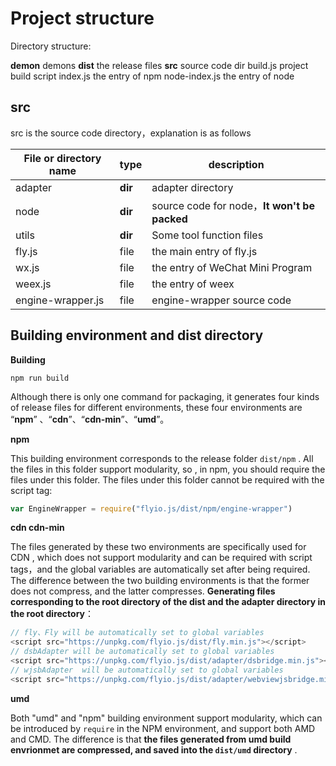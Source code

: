 # Project structure

Directory structure:

**demon**    		 demons
**dist**          		 the release files
**src**                		 source code dir
build.js			 project build script
index.js			 the entry of npm
node-index.js	 the entry of node

## src

src is the source code directory，explanation is as follows

| File or directory name | type    | description                              |
| ---------------------- | ------- | ---------------------------------------- |
| adapter                | **dir** | adapter directory                        |
| node                   | **dir** | source code for node，**It won't be packed** |
| utils                  | **dir** | Some tool function files                 |
| fly.js                 | file    | the main entry of fly.js                 |
| wx.js                  | file    | the entry of WeChat Mini Program         |
| weex.js                | file    | the entry of weex                        |
| engine-wrapper.js      | file    | engine-wrapper source code               |



## Building environment and dist directory

**Building**

```shell
npm run build
```

Although there is only one command for packaging, it generates four  kinds of release files  for different environments, these four environments are “**npm**” 、“**cdn**”、“**cdn-min**”、“**umd**”。

**npm**

This building environment corresponds to the release folder `dist/npm`  . All the files in this folder support modularity, so , in npm, you should require the files under this folder. The files under this folder cannot be required with the script tag:

```javascript
var EngineWrapper = require("flyio.js/dist/npm/engine-wrapper")
```

**cdn cdn-min**

The files generated by these two environments are specifically used for CDN , which does not support modularity and can be required with script tags，and the global variables are automatically set after being required. The difference between the two building environments  is that the former does not compress, and the latter compresses. **Generating files corresponding to the root directory of the dist and the adapter directory in the root directory**：

```javascript
// fly、Fly will be automatically set to global variables
<script src="https://unpkg.com/flyio.js/dist/fly.min.js"></script>
// dsbAdapter will be automatically set to global variables
<script src="https://unpkg.com/flyio.js/dist/adapter/dsbridge.min.js"></script>
// wjsbAdapter  will be automatically set to global variables
<script src="https://unpkg.com/flyio.js/dist/adapter/webviewjsbridge.min.js"></script>
```

**umd**

Both "umd" and "npm" building environment support modularity, which can be introduced by `require` in the NPM environment, and support both AMD and CMD. The difference is that **the files generated from umd build envrionmet are compressed, and saved into the `dist/umd` directory** .





